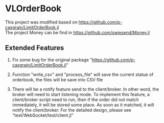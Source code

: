 # VLOrderBook
This project was modified based on https://github.com/p-casgrain/LimitOrderBook.jl<br>
The project Money can be find in https://github.com/swiesend/Money.jl

## Extended Features
1. Fix some bug for the original package "https://github.com/p-casgrain/LimitOrderBook.jl"

2. Function "write_csv" and "process_file" will save the current statue of orderbook, the files will be save into CSV file

3. There will be a notify feature send to the client/broker. In other word, the broker will need to start listening mode.
To implement this feature, a client/broker script need to  run, then if the order did not match immediately, it will be stored some place. As soon as it matched, it will notify the client/broker.
For the detailed design, please see "test/WebSocket/test/client.jl"
